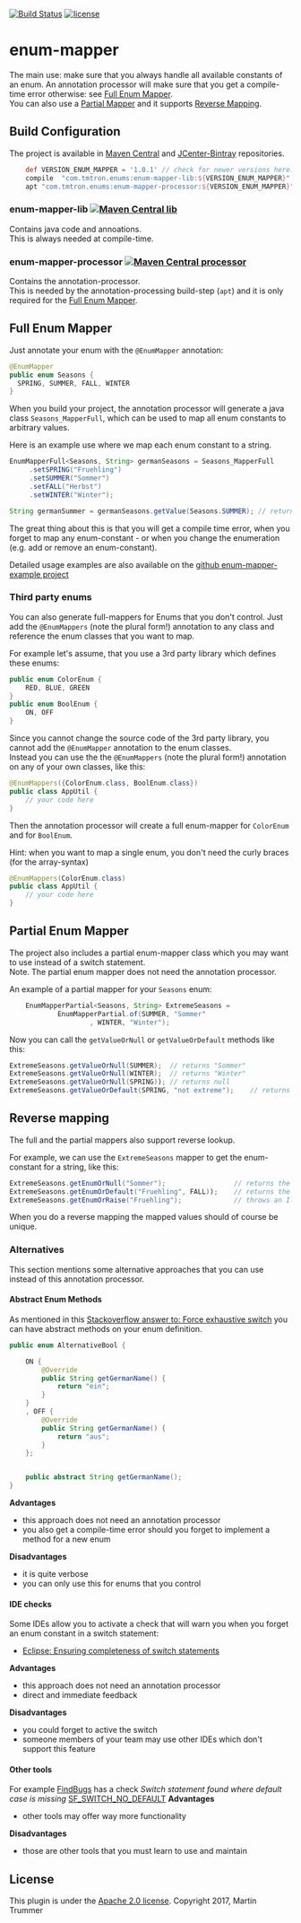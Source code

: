 
[![Build Status](https://travis-ci.org/tmtron/enum-mapper.svg?label=travis)](https://travis-ci.org/tmtron/enum-mapper/builds)
[![license](https://img.shields.io/github/license/tmtron/enum-mapper.svg?maxAge=2592000)](https://raw.githubusercontent.com/tmtron/enum-mapper/master/LICENSE)  

# enum-mapper
The main use: make sure that you always handle all available constants of an enum. An annotation processor will
 make sure that you get a compile-time error otherwise: see [Full Enum Mapper](#full-enum-mapper).  
You can also use a [Partial Mapper](#partial-enum-mapper) and it supports [Reverse Mapping](#reverse-mapping).

## Build Configuration

The project is available in [Maven Central](https://search.maven.org/#search%7Cga%7C1%7Cg%3A%22com.tmtron.enums%22) and 
 [JCenter-Bintray](https://bintray.com/tmtron/maven/com.tmtron.enum-mapper) repositories.
  
```gradle
    def VERSION_ENUM_MAPPER = '1.0.1' // check for newer versions here: https://goo.gl/LSP1fv
    compile  "com.tmtron.enums:enum-mapper-lib:${VERSION_ENUM_MAPPER}"
    apt "com.tmtron.enums:enum-mapper-processor:${VERSION_ENUM_MAPPER}"
```
### enum-mapper-lib  [![Maven Central lib](https://img.shields.io/maven-central/v/com.tmtron.enums/enum-mapper-lib.svg?maxAge=2592000)](https://maven-badges.herokuapp.com/maven-central/com.tmtron.enums/enum-mapper-lib)  
Contains java code and annoations.  
This is always needed at compile-time.
 
### enum-mapper-processor [![Maven Central processor](https://img.shields.io/maven-central/v/com.tmtron.enums/enum-mapper-processor.svg?maxAge=2592000)](https://maven-badges.herokuapp.com/maven-central/com.tmtron.enums/enum-mapper-processor)  
Contains the annotation-processor.  
This is needed by the annotation-processing build-step (`apt`) and it is only required for the [Full Enum Mapper](#full-enum-mapper).  

## Full Enum Mapper

Just annotate your enum with the `@EnumMapper` annotation:
```java
@EnumMapper
public enum Seasons {
  SPRING, SUMMER, FALL, WINTER
}
```

When you build your project, the annotation processor will generate a java class `Seasons_MapperFull`, 
which can be used to map all enum constants to arbitrary values.

Here is an example use where we map each enum constant to a string. 
```java
EnumMapperFull<Seasons, String> germanSeasons = Seasons_MapperFull
     .setSPRING("Fruehling")
     .setSUMMER("Sommer")
     .setFALL("Herbst")
     .setWINTER("Winter");

String germanSummer = germanSeasons.getValue(Seasons.SUMMER); // returns "Sommer"
```

The great thing about this is that you will get a compile time error, when you
forget to map any enum-constant - or when you change the enumeration (e.g. add or remove an enum-constant).

Detailed usage examples are also available on the [github enum-mapper-example project](
https://github.com/tmtron/enum-mapper-example)

### Third party enums
You can also generate full-mappers for Enums that you don't control. Just add the `@EnumMappers` 
(note the plural form!) annotation to any class and reference the enum classes that you want to map.
 
For example let's assume, that you use a 3rd party library which defines these enums:
```java
public enum ColorEnum {
    RED, BLUE, GREEN
}
public enum BoolEnum {
    ON, OFF
}
```

Since you cannot change the source code of the 3rd party library, you cannot add the `@EnumMapper` annotation
to the enum classes.  
Instead you can use the the `@EnumMappers` (note the plural form!) annotation on any of your own classes, like this:
```java
@EnumMappers({ColorEnum.class, BoolEnum.class})
public class AppUtil {
    // your code here
}
``` 
Then the annotation processor will create a full enum-mapper for `ColorEnum` and for `BoolEnum`.

Hint: when you want to map a single enum, you don't need the curly braces (for the array-syntax)  
```java
@EnumMappers(ColorEnum.class)
public class AppUtil {
    // your code here
}
``` 

## Partial Enum Mapper
The project also includes a partial enum-mapper class which you may want to use instead of a switch statement.    
Note. The partial enum mapper does not need the annotation processor.

An example of a partial mapper for your `Seasons` enum:
```java
    EnumMapperPartial<Seasons, String> ExtremeSeasons =
            EnumMapperPartial.of(SUMMER, "Sommer"
                    , WINTER, "Winter");
```
Now you can call the `getValueOrNull` or `getValueOrDefault` methods like this:
```java
ExtremeSeasons.getValueOrNull(SUMMER);  // returns "Sommer"
ExtremeSeasons.getValueOrNull(WINTER);  // returns "Winter"
ExtremeSeasons.getValueOrNull(SPRING)); // returns null
ExtremeSeasons.getValueOrDefault(SPRING, "not extreme");    // returns "not extreme"
```

## Reverse mapping
The full and the partial mappers also support reverse lookup.

For example, we can use the `ExtremeSeasons` mapper to get the enum-constant for a string, like this:
```java
ExtremeSeasons.getEnumOrNull("Sommer");                 // returns the enum-constant SUMMER
ExtremeSeasons.getEnumOrDefault("Fruehling", FALL));    // returns the enum-constant FALL
ExtremeSeasons.getEnumOrRaise("Fruehling");             // throws an IllegalArgumentException 
``` 
When you do a reverse mapping the mapped values should of course be unique.

### Alternatives
This section mentions some alternative approaches that you can use instead of this annotation processor.

#### Abstract Enum Methods 
As mentioned in this [Stackoverflow answer to: Force exhaustive switch](http://stackoverflow.com/a/27184080/6287240) 
you can have abstract methods on your enum definition. 
```java
public enum AlternativeBool {

    ON {
        @Override
        public String getGermanName() {
            return "ein";
        }
    }
    , OFF {
        @Override
        public String getGermanName() {
            return "aus";
        }
    };


    public abstract String getGermanName();
}
```
**Advantages** 
* this approach does not need an annotation processor
* you also get a compile-time error should you forget to implement a method for a new enum

**Disadvantages**
* it is quite verbose
* you can only use this for enums that you control

#### IDE checks
Some IDEs allow you to activate a check that will warn you when you forget an enum constant in a switch statement:
* [Eclipse: Ensuring completeness of switch statements](http://help.eclipse.org/kepler/index.jsp?topic=%2Forg.eclipse.jdt.doc.user%2Ftasks%2Ftask-ensuring_switch_completeness.htm)

**Advantages** 
* this approach does not need an annotation processor
* direct and immediate feedback

**Disadvantages**
* you could forget to active the switch 
* someone members of your team may use other IDEs which don't support this feature

#### Other tools 
For example [FindBugs](http://findbugs.sourceforge.net/) has a check *Switch statement found where default case is missing* 
[SF_SWITCH_NO_DEFAULT](http://findbugs.sourceforge.net/bugDescriptions.html#SF_SWITCH_NO_DEFAULT)
**Advantages** 
* other tools may offer way more functionality

**Disadvantages**
* those are other tools that you must learn to use and maintain 


## License
This plugin is under the [Apache 2.0 license](http://www.apache.org/licenses/LICENSE-2.0.html). Copyright 2017, Martin Trummer
